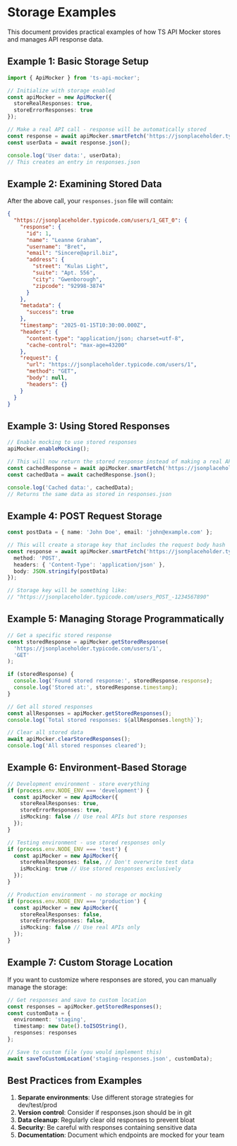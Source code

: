 # Storage Examples

This document provides practical examples of how TS API Mocker stores and manages API response data.

## Example 1: Basic Storage Setup

```typescript
import { ApiMocker } from 'ts-api-mocker';

// Initialize with storage enabled
const apiMocker = new ApiMocker({
  storeRealResponses: true,
  storeErrorResponses: true
});

// Make a real API call - response will be automatically stored
const response = await apiMocker.smartFetch('https://jsonplaceholder.typicode.com/users/1');
const userData = await response.json();

console.log('User data:', userData);
// This creates an entry in responses.json
```

## Example 2: Examining Stored Data

After the above call, your `responses.json` file will contain:

```json
{
  "https://jsonplaceholder.typicode.com/users/1_GET_0": {
    "response": {
      "id": 1,
      "name": "Leanne Graham",
      "username": "Bret",
      "email": "Sincere@april.biz",
      "address": {
        "street": "Kulas Light",
        "suite": "Apt. 556",
        "city": "Gwenborough",
        "zipcode": "92998-3874"
      }
    },
    "metadata": {
      "success": true
    },
    "timestamp": "2025-01-15T10:30:00.000Z",
    "headers": {
      "content-type": "application/json; charset=utf-8",
      "cache-control": "max-age=43200"
    },
    "request": {
      "url": "https://jsonplaceholder.typicode.com/users/1",
      "method": "GET",
      "body": null,
      "headers": {}
    }
  }
}
```

## Example 3: Using Stored Responses

```typescript
// Enable mocking to use stored responses
apiMocker.enableMocking();

// This will now return the stored response instead of making a real API call
const cachedResponse = await apiMocker.smartFetch('https://jsonplaceholder.typicode.com/users/1');
const cachedData = await cachedResponse.json();

console.log('Cached data:', cachedData);
// Returns the same data as stored in responses.json
```

## Example 4: POST Request Storage

```typescript
const postData = { name: 'John Doe', email: 'john@example.com' };

// This will create a storage key that includes the request body hash
const response = await apiMocker.smartFetch('https://jsonplaceholder.typicode.com/users', {
  method: 'POST',
  headers: { 'Content-Type': 'application/json' },
  body: JSON.stringify(postData)
});

// Storage key will be something like: 
// "https://jsonplaceholder.typicode.com/users_POST_-1234567890"
```

## Example 5: Managing Storage Programmatically

```typescript
// Get a specific stored response
const storedResponse = apiMocker.getStoredResponse(
  'https://jsonplaceholder.typicode.com/users/1',
  'GET'
);

if (storedResponse) {
  console.log('Found stored response:', storedResponse.response);
  console.log('Stored at:', storedResponse.timestamp);
}

// Get all stored responses
const allResponses = apiMocker.getStoredResponses();
console.log(`Total stored responses: ${allResponses.length}`);

// Clear all stored data
await apiMocker.clearStoredResponses();
console.log('All stored responses cleared');
```

## Example 6: Environment-Based Storage

```typescript
// Development environment - store everything
if (process.env.NODE_ENV === 'development') {
  const apiMocker = new ApiMocker({
    storeRealResponses: true,
    storeErrorResponses: true,
    isMocking: false // Use real APIs but store responses
  });
}

// Testing environment - use stored responses only
if (process.env.NODE_ENV === 'test') {
  const apiMocker = new ApiMocker({
    storeRealResponses: false, // Don't overwrite test data
    isMocking: true // Use stored responses exclusively
  });
}

// Production environment - no storage or mocking
if (process.env.NODE_ENV === 'production') {
  const apiMocker = new ApiMocker({
    storeRealResponses: false,
    storeErrorResponses: false,
    isMocking: false // Use real APIs only
  });
}
```

## Example 7: Custom Storage Location

If you want to customize where responses are stored, you can manually manage the storage:

```typescript
// Get responses and save to custom location
const responses = apiMocker.getStoredResponses();
const customData = {
  environment: 'staging',
  timestamp: new Date().toISOString(),
  responses: responses
};

// Save to custom file (you would implement this)
await saveToCustomLocation('staging-responses.json', customData);
```

## Best Practices from Examples

1. **Separate environments**: Use different storage strategies for dev/test/prod
2. **Version control**: Consider if responses.json should be in git
3. **Data cleanup**: Regularly clear old responses to prevent bloat
4. **Security**: Be careful with responses containing sensitive data
5. **Documentation**: Document which endpoints are mocked for your team
